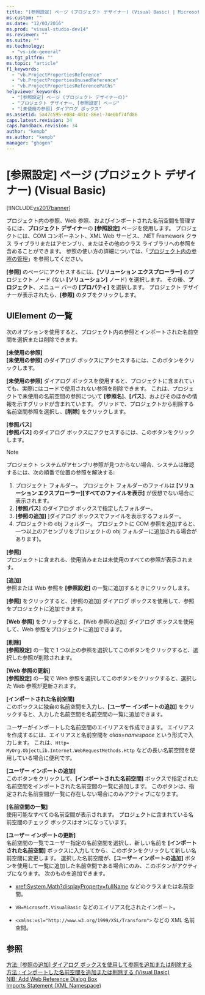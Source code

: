 ```yaml
---
title: "[参照設定] ページ (プロジェクト デザイナー) (Visual Basic) | Microsoft Docs"
ms.custom: ""
ms.date: "12/03/2016"
ms.prod: "visual-studio-dev14"
ms.reviewer: ""
ms.suite: ""
ms.technology: 
  - "vs-ide-general"
ms.tgt_pltfrm: ""
ms.topic: "article"
f1_keywords: 
  - "vb.ProjectPropertiesReference"
  - "vb.ProjectPropertiesUnusedReference"
  - "vb.ProjectPropertiesReferencePaths"
helpviewer_keywords: 
  - "[参照設定] ページ (プロジェクト デザイナーの)"
  - "プロジェクト デザイナー、[参照設定] ページ"
  - "[未使用の参照] ダイアログ ボックス"
ms.assetid: 5a47c595-e084-401c-86e1-74e0bf74fd86
caps.latest.revision: 34
caps.handback.revision: 34
author: "kempb"
ms.author: "kempb"
manager: "ghogen"
---
```

# [参照設定] ページ (プロジェクト デザイナー) (Visual Basic)
[!INCLUDE[vs2017banner](../../code-quality/includes/vs2017banner.md)]

プロジェクト内の参照、Web 参照、およびインポートされた名前空間を管理するには、**プロジェクト デザイナー**の **\[参照設定\]** ページを使用します。  プロジェクトには、COM コンポーネント、XML Web サービス、.NET Framework クラス ライブラリまたはアセンブリ、またはその他のクラス ライブラリへの参照を含めることができます。  参照の使い方の詳細については、「[プロジェクト内の参照の管理](../../ide/managing-references-in-a-project.md)」を参照してください。  
  
 **\[参照\]** のページにアクセスするには、**\[ソリューション エクスプローラー\]** のプロジェクト ノード \(ない **\[ソリューション\]** ノード\) を選択します。  その後、**プロジェクト**、メニュー バーの **\[プロパティ\]** を選択します。  プロジェクト デザイナーが表示されたら、**\[参照\]** のタブをクリックします。  
  
## UIElement の一覧  
 次のオプションを使用すると、プロジェクト内の参照とインポートされた名前空間を選択または削除できます。  
  
 **\[未使用の参照\]**  
 **\[未使用の参照\]** のダイアログ ボックスにアクセスするには、このボタンをクリックします。  
  
 **\[未使用の参照\]** ダイアログ ボックスを使用すると、プロジェクトに含まれていても、実際にはコードで使用されない参照を削除できます。  これは、プロジェクトで未使用の名前空間の参照について **\[参照名\]**、**\[パス\]**、およびそのほかの情報を示すグリッドが含まれています。  グリッドで、プロジェクトから削除する名前空間参照を選択し、**\[削除\]** をクリックします。  
  
 **\[参照パス\]**  
 **\[参照パス\]** のダイアログ ボックスにアクセスするには、このボタンをクリックします。  
  
> [!NOTE]
>  プロジェクト システムがアセンブリ参照が見つからない場合、システムは確認するには、次の順番で位置の参照を解決する:  
>   
>  1.  プロジェクト フォルダー。  プロジェクト フォルダーのファイルは **\[ソリューション エクスプローラー\]\[すべてのファイルを表示\]** が仮想でない場合に表示されます。  
> 2.  **\[参照パス\]** のダイアログ ボックスで指定したフォルダー。  
> 3.  **\[参照の追加\]** \]ダイアログ ボックスでファイルを表示するフォルダー。  
> 4.  プロジェクトの obj フォルダー。  プロジェクトに COM 参照を追加すると、一つ以上のアセンブリをプロジェクトの obj フォルダーに追加される場合があります\)。  
  
 **\[参照\]**  
 プロジェクトに含まれる、使用済みまたは未使用のすべての参照が表示されます。  
  
 **\[追加\]**  
 参照または Web 参照を **\[参照設定\]** の一覧に追加するときにクリックします。  
  
 **\[参照\]** をクリックすると、\[参照の追加\] ダイアログ ボックスを使用して、参照をプロジェクトに追加できます。  
  
 **\[Web 参照\]** をクリックすると、\[Web 参照の追加\] ダイアログ ボックスを使用して、Web 参照をプロジェクトに追加できます。  
  
 **\[削除\]**  
 **\[参照設定\]** の一覧で 1 つ以上の参照を選択してこのボタンをクリックすると、選択した参照が削除されます。  
  
 **\[Web 参照の更新\]**  
 **\[参照設定\]** の一覧で Web 参照を選択してこのボタンをクリックすると、選択した Web 参照が更新されます。  
  
 **\[インポートされた名前空間\]**  
 このボックスに独自の名前空間を入力し、**\[ユーザー インポートの追加\]** をクリックすると、入力した名前空間を名前空間の一覧に追加できます。  
  
 ユーザーがインポートした名前空間のエイリアスを作成できます。  エイリアスを作成するには、エイリアスと名前空間を *alias*\=*namespace* という形式で入力します。  これは、`Http= MyOrg.ObjectLib.Internet.WebRequestMethods.Http` などの長い名前空間を使用している場合に便利です。  
  
 **\[ユーザー インポートの追加\]**  
 このボタンをクリックして、**\[インポートされた名前空間\]** ボックスで指定された名前空間をインポートされた名前空間の一覧に追加します。  このボタンは、指定された名前空間が一覧に存在しない場合にのみアクティブになります。  
  
 **\[名前空間の一覧\]**  
 使用可能なすべての名前空間が表示されます。  プロジェクトに含まれている名前空間のチェック ボックスはオンになっています。  
  
 **\[ユーザー インポートの更新\]**  
 名前空間の一覧でユーザー指定の名前空間を選択し、新しい名前を **\[インポートされた名前空間\]** ボックスに入力してから、このボタンをクリックして新しい名前空間に変更します。  選択した名前空間が、**\[ユーザー インポートの追加\]** ボタンを使用して一覧に追加した名前空間である場合にのみ、このボタンがアクティブになります。  次のものを追加できます。  
  
-   <xref:System.Math?displayProperty=fullName> などのクラスまたは名前空間。  
  
-   `VB=Microsoft.VisualBasic` などのエイリアス化されたインポート。  
  
-   `<xmlns:xsl="http://www.w3.org/1999/XSL/Transform">` などの XML 名前空間。  
  
## 参照  
 [方法: &#91;参照の追加&#93; ダイアログ ボックスを使用して参照を追加または削除する](http://msdn.microsoft.com/ja-jp/3bd75d61-f00c-47c0-86a2-dd1f20e231c9)   
 [方法 : インポートした名前空間を追加または削除する \(Visual Basic\)](../../ide/how-to-add-or-remove-imported-namespaces-visual-basic.md)   
 [NIB: Add Web Reference Dialog Box](http://msdn.microsoft.com/ja-jp/bdf05776-c591-40af-bfd7-e1e2aa1e87b5)   
 [Imports Statement \(XML Namespace\)](/dotnet/visual-basic/language-reference/statements/imports-statement-xml-namespace)
